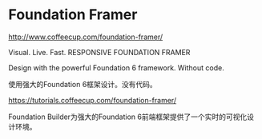 # Foundation Framer  


http://www.coffeecup.com/foundation-framer/

Visual. Live. Fast.
RESPONSIVE FOUNDATION FRAMER

Design with the powerful Foundation 6 framework. Without code.

使用强大的Foundation 6框架设计。没有代码。


https://tutorials.coffeecup.com/foundation-framer/



Foundation Builder为强大的Foundation 6前端框架提供了一个实时的可视化设计环境。












